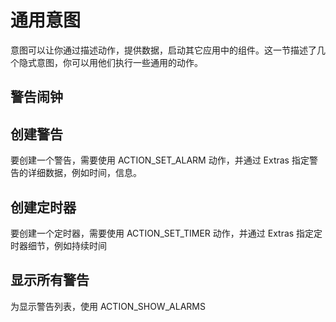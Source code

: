 # 通用意图
意图可以让你通过描述动作，提供数据，启动其它应用中的组件。这一节描述了几个隐式意图，你可以用他们执行一些通用的动作。

## 警告闹钟
## 创建警告
要创建一个警告，需要使用 ACTION_SET_ALARM 动作，并通过 Extras 指定警告的详细数据，例如时间，信息。
## 创建定时器
要创建一个定时器，需要使用 ACTION_SET_TIMER 动作，并通过 Extras 指定定时器细节，例如持续时间
## 显示所有警告
为显示警告列表，使用 ACTION_SHOW_ALARMS
